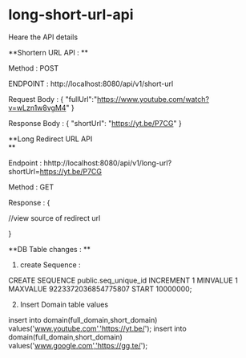 # long-short-url-api

Heare the API details 

**Shortern URL API : 
**

Method : POST

ENDPOINT : http://localhost:8080/api/v1/short-url

Request Body : 
{
    "fullUrl":"https://www.youtube.com/watch?v=wLzn1w8vgM4"
}

Response Body : 
{
    "shortUrl": "https://yt.be/P7CG"
}

**Long Redirect URL API  
**

Endpoint : hhttp://localhost:8080/api/v1/long-url?shortUrl=https://yt.be/P7CG

Method : GET

Response : {

//view source of redirect url 

}

**DB Table changes : 
**
1) create Sequence : 

CREATE SEQUENCE public.seq_unique_id
  INCREMENT 1
  MINVALUE 1
  MAXVALUE 9223372036854775807
  START 10000000;
  
2) Insert Domain table values
  
insert into domain(full_domain,short_domain) values('www.youtube.com','https://yt.be/');
insert into domain(full_domain,short_domain) values('www.google.com','https://gg.te/');

